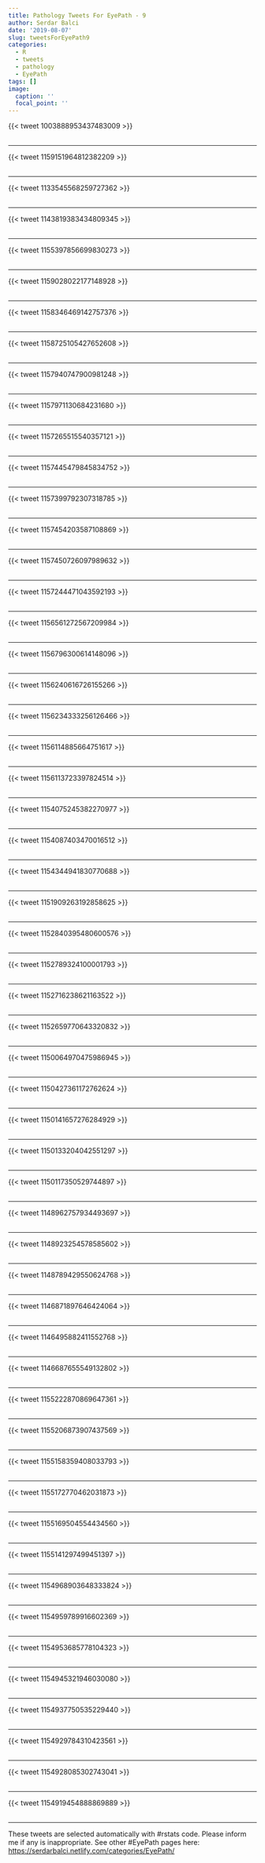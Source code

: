 ```yaml
---
title: Pathology Tweets For EyePath - 9
author: Serdar Balci
date: '2019-08-07'
slug: tweetsForEyePath9
categories:
  - R
  - tweets
  - pathology
  - EyePath
tags: []
image:
  caption: ''
  focal_point: ''
---
```



{{< tweet 1003888953437483009 >}}
<br>
<br>
<hr>
{{< tweet 1159151964812382209 >}}
<br>
<br>
<hr>
{{< tweet 1133545568259727362 >}}
<br>
<br>
<hr>
{{< tweet 1143819383434809345 >}}
<br>
<br>
<hr>
{{< tweet 1155397856699830273 >}}
<br>
<br>
<hr>
{{< tweet 1159028022177148928 >}}
<br>
<br>
<hr>
{{< tweet 1158346469142757376 >}}
<br>
<br>
<hr>
{{< tweet 1158725105427652608 >}}
<br>
<br>
<hr>
{{< tweet 1157940747900981248 >}}
<br>
<br>
<hr>
{{< tweet 1157971130684231680 >}}
<br>
<br>
<hr>
{{< tweet 1157265515540357121 >}}
<br>
<br>
<hr>
{{< tweet 1157445479845834752 >}}
<br>
<br>
<hr>
{{< tweet 1157399792307318785 >}}
<br>
<br>
<hr>
{{< tweet 1157454203587108869 >}}
<br>
<br>
<hr>
{{< tweet 1157450726097989632 >}}
<br>
<br>
<hr>
{{< tweet 1157244471043592193 >}}
<br>
<br>
<hr>
{{< tweet 1156561272567209984 >}}
<br>
<br>
<hr>
{{< tweet 1156796300614148096 >}}
<br>
<br>
<hr>
{{< tweet 1156240616726155266 >}}
<br>
<br>
<hr>
{{< tweet 1156234333256126466 >}}
<br>
<br>
<hr>
{{< tweet 1156114885664751617 >}}
<br>
<br>
<hr>
{{< tweet 1156113723397824514 >}}
<br>
<br>
<hr>
{{< tweet 1154075245382270977 >}}
<br>
<br>
<hr>
{{< tweet 1154087403470016512 >}}
<br>
<br>
<hr>
{{< tweet 1154344941830770688 >}}
<br>
<br>
<hr>
{{< tweet 1151909263192858625 >}}
<br>
<br>
<hr>
{{< tweet 1152840395480600576 >}}
<br>
<br>
<hr>
{{< tweet 1152789324100001793 >}}
<br>
<br>
<hr>
{{< tweet 1152716238621163522 >}}
<br>
<br>
<hr>
{{< tweet 1152659770643320832 >}}
<br>
<br>
<hr>
{{< tweet 1150064970475986945 >}}
<br>
<br>
<hr>
{{< tweet 1150427361172762624 >}}
<br>
<br>
<hr>
{{< tweet 1150141657276284929 >}}
<br>
<br>
<hr>
{{< tweet 1150133204042551297 >}}
<br>
<br>
<hr>
{{< tweet 1150117350529744897 >}}
<br>
<br>
<hr>
{{< tweet 1148962757934493697 >}}
<br>
<br>
<hr>
{{< tweet 1148923254578585602 >}}
<br>
<br>
<hr>
{{< tweet 1148789429550624768 >}}
<br>
<br>
<hr>
{{< tweet 1146871897646424064 >}}
<br>
<br>
<hr>
{{< tweet 1146495882411552768 >}}
<br>
<br>
<hr>
{{< tweet 1146687655549132802 >}}
<br>
<br>
<hr>
{{< tweet 1155222870869647361 >}}
<br>
<br>
<hr>
{{< tweet 1155206873907437569 >}}
<br>
<br>
<hr>
{{< tweet 1155158359408033793 >}}
<br>
<br>
<hr>
{{< tweet 1155172770462031873 >}}
<br>
<br>
<hr>
{{< tweet 1155169504554434560 >}}
<br>
<br>
<hr>
{{< tweet 1155141297499451397 >}}
<br>
<br>
<hr>
{{< tweet 1154968903648333824 >}}
<br>
<br>
<hr>
{{< tweet 1154959789916602369 >}}
<br>
<br>
<hr>
{{< tweet 1154953685778104323 >}}
<br>
<br>
<hr>
{{< tweet 1154945321946030080 >}}
<br>
<br>
<hr>
{{< tweet 1154937750535229440 >}}
<br>
<br>
<hr>
{{< tweet 1154929784310423561 >}}
<br>
<br>
<hr>
{{< tweet 1154928085302743041 >}}
<br>
<br>
<hr>
{{< tweet 1154919454888869889 >}}
<br>
<br>
<hr>


These tweets are selected automatically with #rstats code. Please inform me if any is inappropriate.
See other #EyePath pages here: https://serdarbalci.netlify.com/categories/EyePath/
